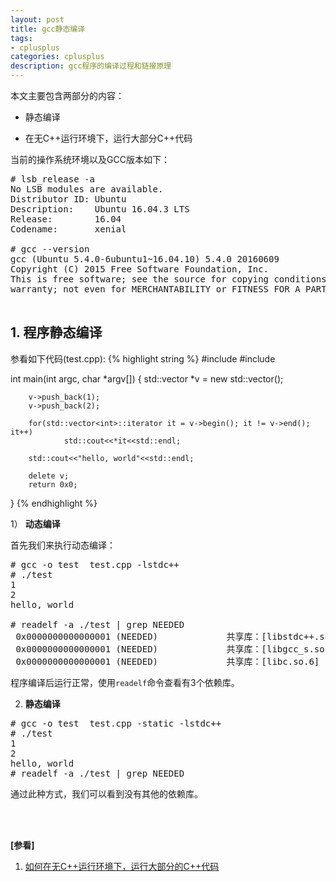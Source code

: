 ```yaml
---
layout: post
title: gcc静态编译
tags:
- cplusplus
categories: cplusplus
description: gcc程序的编译过程和链接原理
---
```



本文主要包含两部分的内容：

* 静态编译

* 在无C++运行环境下，运行大部分C++代码

当前的操作系统环境以及GCC版本如下：
<pre>
# lsb_release -a
No LSB modules are available.
Distributor ID: Ubuntu
Description:    Ubuntu 16.04.3 LTS
Release:        16.04
Codename:       xenial

# gcc --version
gcc (Ubuntu 5.4.0-6ubuntu1~16.04.10) 5.4.0 20160609
Copyright (C) 2015 Free Software Foundation, Inc.
This is free software; see the source for copying conditions.  There is NO
warranty; not even for MERCHANTABILITY or FITNESS FOR A PARTICULAR PURPOSE.

</pre>

<!-- more -->

## 1. 程序静态编译
参看如下代码(test.cpp):
{% highlight string %}
#include <iostream>
#include <vector>

int main(int argc, char *argv[])
{
        std::vector<int> *v = new std::vector<int>();
        
        v->push_back(1);
        v->push_back(2);

        for(std::vector<int>::iterator it = v->begin(); it != v->end(); it++)
                std::cout<<*it<<std::endl;

        std::cout<<"hello, world"<<std::endl;

        delete v;
        return 0x0;
}
{% endhighlight %}

1） **动态编译**

首先我们来执行动态编译：
<pre>
# gcc -o test  test.cpp -lstdc++
# ./test
1
2
hello, world

# readelf -a ./test | grep NEEDED
 0x0000000000000001 (NEEDED)             共享库：[libstdc++.so.6]
 0x0000000000000001 (NEEDED)             共享库：[libgcc_s.so.1]
 0x0000000000000001 (NEEDED)             共享库：[libc.so.6]
</pre>
程序编译后运行正常，使用```readelf```命令查看有3个依赖库。

2) **静态编译**
<pre>
# gcc -o test  test.cpp -static -lstdc++
# ./test
1
2
hello, world
# readelf -a ./test | grep NEEDED
</pre>
通过此种方式，我们可以看到没有其他的依赖库。






<br />
<br />

**[参看]**

1. [如何在无C++运行环境下，运行大部分的C++代码](https://blog.csdn.net/u011057800/article/details/105856817)

<br />
<br />
<br />





